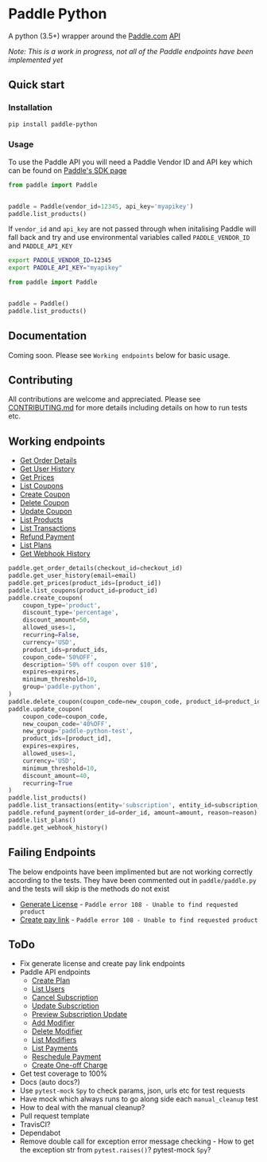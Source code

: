 # Paddle Python

A python (3.5+) wrapper around the [Paddle.com](https://paddle.com/) [API](https://developer.paddle.com/api-reference/intro)

_Note: This is a work in progress, not all of the Paddle endpoints have been implemented yet_

## Quick start

### Installation

```bash
pip install paddle-python
```


### Usage

To use the Paddle API you will need a Paddle Vendor ID and API key which can be found on [Paddle's SDK page](https://vendors.paddle.com/sdk)

```python
from paddle import Paddle


paddle = Paddle(vendor_id=12345, api_key='myapikey')
paddle.list_products()
```

If `vendor_id` and `api_key` are not passed through when initalising Paddle will fall back and try and use environmental variables called `PADDLE_VENDOR_ID` and `PADDLE_API_KEY`
```bash
export PADDLE_VENDOR_ID=12345
export PADDLE_API_KEY="myapikey"
```

```python
from paddle import Paddle


paddle = Paddle()
paddle.list_products()
```


## Documentation

Coming soon. Please see `Working endpoints` below for basic usage.


## Contributing

All contributions are welcome and appreciated. Please see [CONTRIBUTING.md](https://github.com/pyepye/paddle-python/blob/master/CONTRIBUTING.md) for more details including details on how to run tests etc.


## Working endpoints
* [Get Order Details](https://developer.paddle.com/api-reference/checkout-api/order-information/getorder)
* [Get User History](https://checkout.paddle.com/api/2.0/user/history)
* [Get Prices](https://developer.paddle.com/api-reference/checkout-api/prices/getprices)
* [List Coupons](https://developer.paddle.com/api-reference/product-api/coupons/listcoupons)
* [Create Coupon](https://developer.paddle.com/api-reference/product-api/coupons/createcoupon)
* [Delete Coupon](https://developer.paddle.com/api-reference/product-api/coupons/deletecoupon)
* [Update Coupon](https://developer.paddle.com/api-reference/product-api/coupons/updatecoupon)
* [List Products](https://developer.paddle.com/api-reference/product-api/products/getproducts)
* [List Transactions](https://developer.paddle.com/api-reference/product-api/transactions/listtransactions)
* [Refund Payment](https://developer.paddle.com/api-reference/product-api/payments/refundpayment)
* [List Plans](https://developer.paddle.com/api-reference/subscription-api/plans/listplans)
* [Get Webhook History](https://developer.paddle.com/api-reference/alert-api/webhooks/webhooks)

```python
paddle.get_order_details(checkout_id=checkout_id)
paddle.get_user_history(email=email)
paddle.get_prices(product_ids=[product_id])
paddle.list_coupons(product_id=product_id)
paddle.create_coupon(
    coupon_type='product',
    discount_type='percentage',
    discount_amount=50,
    allowed_uses=1,
    recurring=False,
    currency='USD',
    product_ids=product_ids,
    coupon_code='50%OFF',
    description='50% off coupon over $10',
    expires=expires,
    minimum_threshold=10,
    group='paddle-python',
)
paddle.delete_coupon(coupon_code=new_coupon_code, product_id=product_id)
paddle.update_coupon(
    coupon_code=coupon_code,
    new_coupon_code='40%OFF',
    new_group='paddle-python-test',
    product_ids=[product_id],
    expires=expires,
    allowed_uses=1,
    currency='USD',
    minimum_threshold=10,
    discount_amount=40,
    recurring=True
)
paddle.list_products()
paddle.list_transactions(entity='subscription', entity_id=subscription_id)
paddle.refund_payment(order_id=order_id, amount=amount, reason=reason)
paddle.list_plans()
paddle.get_webhook_history()
```


## Failing Endpoints

The below endpoints have been implimented but are not working correctly according to the tests. They have been commented out in `paddle/paddle.py` and the tests will skip is the methods do not exist

* [Generate License](https://developer.paddle.com/api-reference/product-api/licenses/createlicense) - `Paddle error 108 - Unable to find requested product`
* [Create pay link](https://developer.paddle.com/api-reference/product-api/pay-links/createpaylink) -  `Paddle error 108 - Unable to find requested product`


## ToDo
* Fix generate license and create pay link endpoints
* Paddle API endpoints
    * [Create Plan](https://developer.paddle.com/api-reference/subscription-api/plans/createplan)
    * [List Users](https://developer.paddle.com/api-reference/subscription-api/subscription-users/listusers)
    * [Cancel Subscription](https://developer.paddle.com/api-reference/subscription-api/subscription-users/canceluser)
    * [Update Subscription](https://developer.paddle.com/api-reference/subscription-api/subscription-users/updateuser)
    * [Preview Subscription Update](https://developer.paddle.com/api-reference/subscription-api/subscription-users/previewupdate)
    * [Add Modifier](https://developer.paddle.com/api-reference/subscription-api/modifiers/createmodifier)
    * [Delete Modifier](https://developer.paddle.com/api-reference/subscription-api/modifiers/deletemodifier)
    * [List Modifiers](https://developer.paddle.com/api-reference/subscription-api/modifiers/listmodifiers)
    * [List Payments](https://developer.paddle.com/api-reference/subscription-api/payments/listpayments)
    * [Reschedule Payment](https://developer.paddle.com/api-reference/subscription-api/payments/updatepayment)
    * [Create One-off Charge](https://developer.paddle.com/api-reference/subscription-api/one-off-charges/createcharge)
* Get test coverage to 100%
* Docs (auto docs?)
* Use `pytest-mock` `Spy` to check params, json, urls etc for test requests
* Have mock which always runs to go along side each `manual_cleanup` test
* How to deal with the manual cleanup?
* Pull request template
* TravisCI?
* Dependabot
* Remove double call for exception error message checking - How to get the exception str from `pytest.raises()`? pytest-mock `Spy`?
